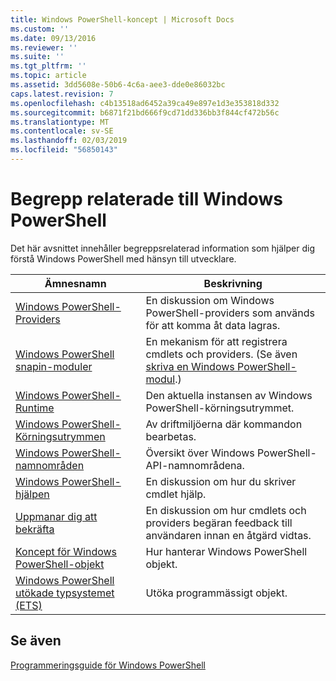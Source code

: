 ```yaml
---
title: Windows PowerShell-koncept | Microsoft Docs
ms.custom: ''
ms.date: 09/13/2016
ms.reviewer: ''
ms.suite: ''
ms.tgt_pltfrm: ''
ms.topic: article
ms.assetid: 3dd5608e-50b6-4c6a-aee3-dde0e86032bc
caps.latest.revision: 7
ms.openlocfilehash: c4b13518ad6452a39ca49e897e1d3e353818d332
ms.sourcegitcommit: b6871f21bd666f9cd71dd336bb3f844cf472b56c
ms.translationtype: MT
ms.contentlocale: sv-SE
ms.lasthandoff: 02/03/2019
ms.locfileid: "56850143"
---
```

# <a name="windows-powershell-concepts"></a>Begrepp relaterade till Windows PowerShell

Det här avsnittet innehåller begreppsrelaterad information som hjälper dig förstå Windows PowerShell med hänsyn till utvecklare.

|Ämnesnamn|Beskrivning|
|----------------|-----------------|
|[Windows PowerShell-Providers](http://msdn.microsoft.com/en-us/a65c5c75-1131-4ade-90d3-a613dbe620e9)|En diskussion om Windows PowerShell-providers som används för att komma åt data lagras.|
|[Windows PowerShell snapin-moduler](http://msdn.microsoft.com/en-us/20e081a9-522c-48bf-9f21-faaf8cca2e82)|En mekanism för att registrera cmdlets och providers. (Se även [skriva en Windows PowerShell-modul](../module/writing-a-windows-powershell-module.md).)|
|[Windows PowerShell-Runtime](http://msdn.microsoft.com/en-us/949f06e8-0224-4cd3-bbad-a0cebbb5dec8)|Den aktuella instansen av Windows PowerShell-körningsutrymmet.|
|[Windows PowerShell-Körningsutrymmen](http://msdn.microsoft.com/en-us/a1582cfe-f06d-4aff-adc6-71f49a860ce9)|Av driftmiljöerna där kommandon bearbetas.|
|[Windows PowerShell-namnområden](http://msdn.microsoft.com/en-us/04bd2841-e90c-47d2-8a1f-3aeb3df35176)|Översikt över Windows PowerShell-API-namnområdena.|
|[Windows PowerShell-hjälpen](http://msdn.microsoft.com/en-us/097b7c1c-a056-4b36-9c86-65b2ee702fc7)|En diskussion om hur du skriver cmdlet hjälp.|
|[Uppmanar dig att bekräfta](../cmdlet/requesting-confirmation-from-cmdlets.md)|En diskussion om hur cmdlets och providers begäran feedback till användaren innan en åtgärd vidtas.|
|[Koncept för Windows PowerShell-objekt](http://msdn.microsoft.com/en-us/a1449178-b6fd-4ca8-a5e1-d747c2c54181)|Hur hanterar Windows PowerShell objekt.|
|[Windows PowerShell utökade typsystemet (ETS)](http://msdn.microsoft.com/en-us/12700631-be23-4e6b-9bf0-81ea0d166353)|Utöka programmässigt objekt.|

## <a name="see-also"></a>Se även

[Programmeringsguide för Windows PowerShell](./windows-powershell-programmer-s-guide.md)